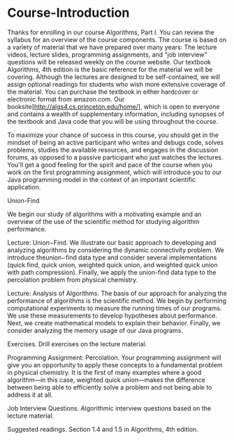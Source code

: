 # Course-Introduction

Thanks for enrolling in our course Algorithms, Part I. You can review the syllabus for an overview of the course components. The course is based on a variety of material that we have prepared over many years:
    The lecture videos, lecture slides, programming assignments, and "job interview" questions will be released weekly on the course website.
    Our textbook Algorithms, 4th edition is the basic reference for the material we will be covering. Although the lectures are designed to be self-contained, we will assign optional readings for students who wish more extensive coverage of the material. You can purchase the textbook in either hardcover or electronic format from amazon.com.
    Our booksite[http://algs4.cs.princeton.edu/home/], which is open to everyone and contains a wealth of supplementary information, including synopses of the textbook and Java code that you will be using throughout the course. 

To maximize your chance of success in this course, you should get in the mindset of being an active participant who writes and debugs code, solves problems, studies the available resources, and engages in the discussion forums, as opposed to a passive participant who just watches the lectures. You'll get a good feeling for the spirit and pace of the course when you work on the first programming assignment, which will introduce you to our Java programming model in the context of an important scientific application.

Union-Find

We begin our study of algorithms with a motivating example and an overview of the use of the scientific method for studying algorithm performance.

Lecture: Union−Find. We illustrate our basic approach to developing and analyzing algorithms by considering the dynamic connectivity problem. We introduce theunion−find data type and consider several implementations (quick find, quick union, weighted quick union, and weighted quick union with path compression). Finally, we apply the union-find data type to the percolation problem from physical chemistry.

Lecture: Analysis of Algorithms. The basis of our approach for analyzing the performance of algorithms is the scientific method. We begin by performing computational experiments to measure the running times of our programs. We use these measurements to develop hypotheses about performance. Next, we create mathematical models to explain their behavior. Finally, we consider analyzing the memory usage of our Java programs.

Exercises. Drill exercises on the lecture material.

Programming Assignment: Percolation. Your programming assignment will give you an opportunity to apply these concepts to a fundamental problem in physical chemistry. It is the first of many examples where a good algorithm—in this case, weighted quick union—makes the difference between being able to efficiently solve a problem and not being able to address it at all.

Job Interview Questions. Algorithmic interview questions based on the lecture material.

Suggested readings. Section 1.4 and 1.5 in Algorithms, 4th edition.
